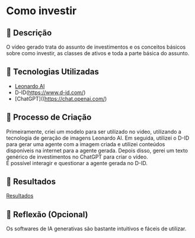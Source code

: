 # Como investir 

## 📒 Descrição
O vídeo gerado trata do assunto de investimentos e os conceitos básicos sobre como investir, as classes de ativos e toda a parte básica do assunto. 

## 🤖 Tecnologias Utilizadas
- [Leonardo AI](https://leonardo.ai/)
- D-ID(https://www.d-id.com/)
- [ChatGPT]((https://chat.openai.com/)

## 🧐 Processo de Criação
Primeiramente, criei um modelo para ser utilizado no video, utilizando a tecnologia de geração de imagens Leonardo AI. Em seguida, utilizei o D-ID para gerar uma agente com a imagem criada e utilizei conteúdos disponíveis na internet para a agente gerada. Depois disso, gerei um texto genérico de investimentos no ChatGPT para criar o vídeo.\
É possível interagir e questionar a agente gerada no D-ID.

## 🚀 Resultados
[Resultados](https://studio.d-id.com/share?id=caed7c8f1b7fbf16ea074721b5a76edb&utm_source=copy)

## 💭 Reflexão (Opcional)
Os softwares de IA generativas são bastante intuitivos e fáceis de utilizar.
